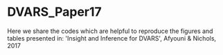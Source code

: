 # DVARS_Paper17
Here we share the codes which are helpful to reproduce the figures and tables presented in: 'Insight and Inference for DVARS', Afyouni &amp; Nichols, 2017
